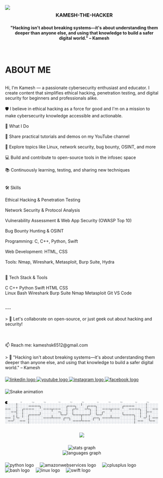 <img align="left" height="150" src="https://media.giphy.com/media/v1.Y2lkPTc5MGI3NjExbnBpc25lYmFzcHgyM2cxNTJ2NXRiYjBlOXVtcnc0bnFzbm44dzgxbSZlcD12MV9naWZzX3NlYXJjaCZjdD1n/MD0svLSDeudszrNrp0/giphy.gif"  />

###

<h3 align="center">KAMESH-THE-HACKER</h3>

###

<h4 align="center">"Hacking isn't about breaking systems—it's about understanding them deeper than anyone else, and using that knowledge to build a safer digital world." – Kamesh</h4>

###

<br clear="both">

<h1 align="left">ABOUT ME</h1>

######

<p align="left">Hi, I'm Kamesh — a passionate cybersecurity enthusiast and educator. I create content that simplifies ethical hacking, penetration testing, and digital security for beginners and professionals alike.<br><br>🛡 I believe in ethical hacking as a force for good and I'm on a mission to make cybersecurity knowledge accessible and actionable.<br><br>🔧 What I Do<br><br>🎥 Share practical tutorials and demos on my YouTube channel<br><br>🧠 Explore topics like Linux, network security, bug bounty, OSINT, and more<br><br>💻 Build and contribute to open-source tools in the infosec space<br><br>📚 Continuously learning, testing, and sharing new techniques<br><br><br>🛠 Skills<br><br>Ethical Hacking & Penetration Testing<br><br>Network Security & Protocol Analysis<br><br>Vulnerability Assessment & Web App Security (OWASP Top 10)<br><br>Bug Bounty Hunting & OSINT<br><br>Programming: C, C++, Python, Swift<br><br>Web Development: HTML, CSS<br><br>Tools: Nmap, Wireshark, Metasploit, Burp Suite, Hydra<br><br><br>🚀 Tech Stack & Tools<br><br>C C++ Python Swift HTML CSS<br>Linux Bash Wireshark Burp Suite Nmap Metasploit Git VS Code<br><br><br>---<br><br>> 💬 Let's collaborate on open-source, or just geek out about hacking and security!<br><br><br><br>📫 Reach me: kameshsk6512@gmail.com<br><br>> 🧠 "Hacking isn't about breaking systems—it's about understanding them deeper than anyone else, and using that knowledge to build a safer digital world." – Kamesh</p>

###

<div align="left">
  <a href="https://www.linkedin.com/in/kamesh-s-b97272337?utm_source=share&utm_campaign=share_via&utm_content=profile&utm_medium=android_app" target="_blank">
    <img src="https://raw.githubusercontent.com/maurodesouza/profile-readme-generator/master/src/assets/icons/social/linkedin/default.svg" width="52" height="40" alt="linkedin logo"  />
  </a>
  <a href="https://www.youtube.com/@vangahackpannalam" target="_blank">
    <img src="https://raw.githubusercontent.com/maurodesouza/profile-readme-generator/master/src/assets/icons/social/youtube/default.svg" width="52" height="40" alt="youtube logo"  />
  </a>
  <a href="https://www.instagram.com/kamesh_the_programmer?igsh=MW5iaHI2dTZ3dmp6Yg==" target="_blank">
    <img src="https://raw.githubusercontent.com/maurodesouza/profile-readme-generator/master/src/assets/icons/social/instagram/default.svg" width="52" height="40" alt="instagram logo"  />
  </a>
  <a href="https://www.facebook.com/share/1MfNTPYFnK/" target="_blank">
    <img src="https://raw.githubusercontent.com/maurodesouza/profile-readme-generator/master/src/assets/icons/social/facebook/default.svg" width="52" height="40" alt="facebook logo"  />
  </a>
</div>

###

<img src="https://github.com/Kamesh-the-hacker/workflow/blob/output/snake.svg" alt="Snake animation" />

###

<picture>
  <source media="(prefers-color-scheme: dark)" srcset="https://github.com/Kamesh-the-hacker/workflow/blob/output/pacman-contribution-graph-dark.svg">
  <source media="(prefers-color-scheme: light)" srcset="https://github.com/Kamesh-the-hacker/workflow/blob/output/pacman-contribution-graph.svg">
  <img alt="pacman contribution graph" src="https://raw.githubusercontent.com/kamesh-the-hacker/kamesh-the-hacker/output/pacman-contribution-graph.svg">
</picture>

###

<div align="center">
  <img src="https://profile-counter.glitch.me/kamesh-the-hacker/count.svg?"  />
</div>

###

<div align="center">
  <img src="https://github-readme-stats.vercel.app/api?username=kamesh-the-hacker&hide_title=false&hide_rank=false&show_icons=true&include_all_commits=true&count_private=true&disable_animations=false&theme=dracula&locale=en&hide_border=false&order=1" height="150" alt="stats graph" /> <br>
  <img src="https://github-readme-stats.vercel.app/api/top-langs?username=kamesh-the-hacker&locale=en&hide_title=false&layout=compact&card_width=320&langs_count=5&theme=dracula&hide_border=false&order=2" height="150" alt="languages graph"  />
</div>

###

<div align="left">
  <img src="https://cdn.jsdelivr.net/gh/devicons/devicon/icons/python/python-original.svg" height="40" alt="python logo"  />
  <img width="12" />
  <img src="https://cdn.jsdelivr.net/gh/devicons/devicon/icons/amazonwebservices/amazonwebservices-line-wordmark.svg" height="40" alt="amazonwebservices logo"  />
  <img width="12" />
  <img src="https://cdn.jsdelivr.net/gh/devicons/devicon/icons/cplusplus/cplusplus-original.svg" height="40" alt="cplusplus logo"  />
  <img width="12" />
  <img src="https://cdn.jsdelivr.net/gh/devicons/devicon/icons/bash/bash-original.svg" height="40" alt="bash logo"  />
  <img width="12" />
  <img src="https://cdn.jsdelivr.net/gh/devicons/devicon/icons/linux/linux-original.svg" height="40" alt="linux logo"  />
  <img width="12" />
  <img src="https://cdn.jsdelivr.net/gh/devicons/devicon/icons/swift/swift-original.svg" height="40" alt="swift logo"  />
</div>

###
